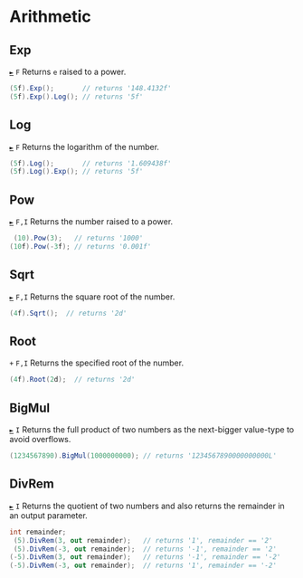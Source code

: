 # Arithmetic

## Exp
[`►`](https://docs.microsoft.com/en-us/dotnet/api/system.math.exp) `F`
Returns `e` raised to a power.
```csharp
(5f).Exp();       // returns '148.4132f'
(5f).Exp().Log(); // returns '5f'
```

## Log
[`►`](https://docs.microsoft.com/en-us/dotnet/api/system.math.log) `F`
Returns the logarithm of the number.
```csharp
(5f).Log();       // returns '1.609438f'
(5f).Log().Exp(); // returns '5f'
```

## Pow
[`►`](https://docs.microsoft.com/en-us/dotnet/api/system.math.pow) `F,I`
Returns the number raised to a power.
```csharp
 (10).Pow(3);   // returns '1000'
(10f).Pow(-3f); // returns '0.001f'
```

## Sqrt
[`►`](https://docs.microsoft.com/en-us/dotnet/api/system.math.sqrt) `F,I`
Returns the square root of the number.
```csharp
(4f).Sqrt();  // returns '2d'
```

## Root
`+` `F,I`
Returns the specified root of the number.
```csharp
(4f).Root(2d);  // returns '2d'
```

## BigMul
[`►`](https://docs.microsoft.com/en-us/dotnet/api/system.math.bigmul) `I`
Returns the full product of two numbers as the next-bigger value-type to avoid overflows.
```csharp
(1234567890).BigMul(1000000000); // returns '1234567890000000000L'
```

## DivRem
[`►`](https://docs.microsoft.com/en-us/dotnet/api/system.math.divrem) `I`
Returns the quotient of two numbers and also returns the remainder in an output parameter.
```csharp
int remainder;
 (5).DivRem(3, out remainder);   // returns '1', remainder == '2'
 (5).DivRem(-3, out remainder);  // returns '-1', remainder == '2'
(-5).DivRem(3, out remainder);   // returns '-1', remainder == '-2'
(-5).DivRem(-3, out remainder);  // returns '1', remainder == '-2'
```